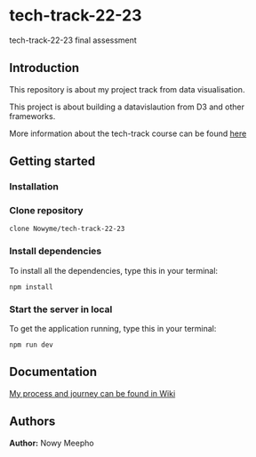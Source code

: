 # tech-track-22-23

tech-track-22-23 final assessment 



## Introduction
This repository is about my project track from data visualisation. 

This project is about building a datavislaution from D3 and other frameworks. 

More information about the tech-track course can be found [ here ](https://github.com/cmda-tt/course-22-23)




## Getting started 
### Installation

### Clone repository
```
clone Nowyme/tech-track-22-23
```


### Install dependencies
To install all the dependencies, type this in your terminal:

```
npm install
```


### Start the server in local
To get the application running, type this in your terminal:

```
npm run dev
```


## Documentation 
[ My process and journey can be found in Wiki ](https://github.com/Nowyme/tech-track-22-23/wiki)


## Authors 
**Author:** Nowy Meepho
